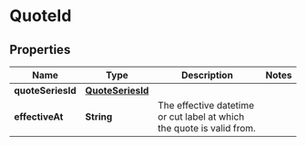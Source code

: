 

# QuoteId

## Properties

Name | Type | Description | Notes
------------ | ------------- | ------------- | -------------
**quoteSeriesId** | [**QuoteSeriesId**](QuoteSeriesId.md) |  | 
**effectiveAt** | **String** | The effective datetime or cut label at which the quote is valid from. | 



